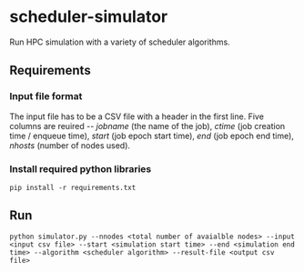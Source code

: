 # scheduler-simulator
Run HPC simulation with a variety of scheduler algorithms. 

## Requirements

### Input file format
The input file has to be a CSV file with a header in the first line. 
Five columns are reuired -- *jobname* (the name of the job), *ctime* (job creation time / enqueue time), *start* (job epoch start time), *end* (job epoch end time), *nhosts* (number of nodes used).

### Install required python libraries
```
pip install -r requirements.txt
```

## Run
```
python simulator.py --nnodes <total number of avaialble nodes> --input <input csv file> --start <simulation start time> --end <simulation end time> --algorithm <scheduler algorithm> --result-file <output csv file>
```
